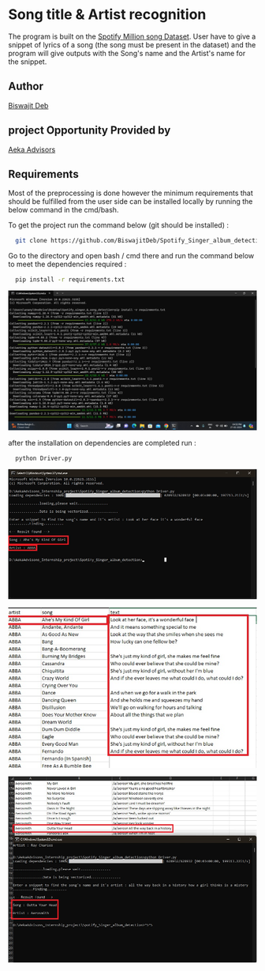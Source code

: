 
# Song title & Artist recognition

The program is built on the [Spotify Million song Dataset](https://www.kaggle.com/datasets/joebeachcapital/57651-spotify-songs). User have to give a snippet of lyrics of a song (the song must be present in the dataset) and the program will give outputs with the Song's name and the Artist's name for the snippet.



## Author

[Biswajit Deb](https://github.com/BiswajitDeb)


## project Opportunity Provided by

 [Aeka Advisors](https://aekaadvisors.com/)


## Requirements

Most of the preprocessing is done however the minimum requirements that should be fulfilled from the user side can be installed locally by running the below command in the cmd/bash.

To get the project run the command below (git should be installed) : 
```bash
  git clone https://github.com/BiswajitDeb/Spotify_Singer_album_detection.git
```
Go to the directory and open bash / cmd there and run the command below to meet the dependencies required : 
```bash
  pip install -r requirements.txt
```

![Screenshot of installing requirements](https://github.com/BiswajitDeb/Spotify_Singer_album_detection/blob/main/Images/requirements.jpg)


after the installation on dependencies are completed run : 

```bash
  python Driver.py
```
![Demo 1](https://github.com/BiswajitDeb/Spotify_Singer_album_detection/blob/main/Images/Demo%202.jpg)

![Validation 1](https://github.com/BiswajitDeb/Spotify_Singer_album_detection/blob/main/Images/Demo%201.jpg)

![Demo 2](https://github.com/BiswajitDeb/Spotify_Singer_album_detection/blob/main/Images/Demo%203.jpg)
